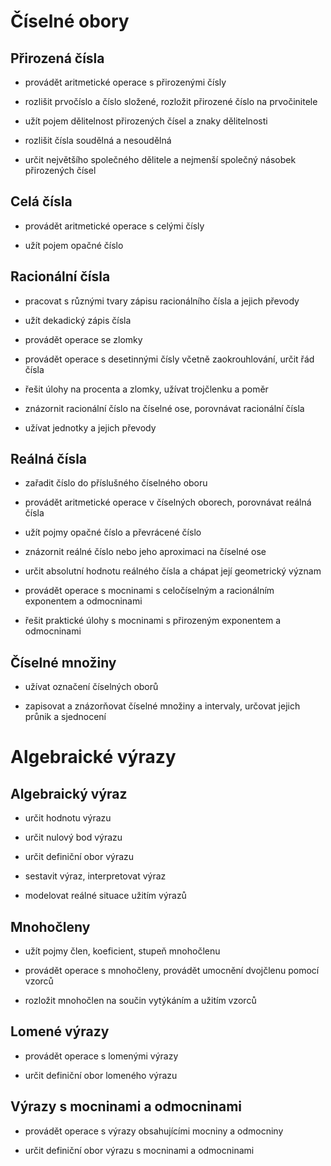 
# Číselné obory

## Přirozená čísla

-   provádět aritmetické operace s přirozenými čísly
    
-   rozlišit prvočíslo a číslo složené, rozložit přirozené číslo na prvočinitele
    
-   užít pojem dělitelnost přirozených čísel a znaky dělitelnosti
    
-   rozlišit čísla soudělná a nesoudělná
    
-   určit největšího společného dělitele a nejmenší společný násobek přirozených čísel
    

## Celá čísla

-   provádět aritmetické operace s celými čísly
    
-   užít pojem opačné číslo
    

## Racionální čísla

-   pracovat s různými tvary zápisu racionálního čísla a jejich převody
    
-   užít dekadický zápis čísla
    
-   provádět operace se zlomky
    
-   provádět operace s desetinnými čísly včetně zaokrouhlování, určit řád čísla
    
-   řešit úlohy na procenta a zlomky, užívat trojčlenku a poměr
    
-   znázornit racionální číslo na číselné ose, porovnávat racionální čísla
    
-   užívat jednotky a jejich převody
    

## Reálná čísla

-   zařadit číslo do příslušného číselného oboru
    
-   provádět aritmetické operace v číselných oborech, porovnávat reálná čísla
    
-   užít pojmy opačné číslo a převrácené číslo
    
-   znázornit reálné číslo nebo jeho aproximaci na číselné ose
    
-   určit absolutní hodnotu reálného čísla a chápat její geometrický význam
    
-   provádět operace s mocninami s celočíselným a racionálním exponentem a odmocninami
    
-   řešit praktické úlohy s mocninami s přirozeným exponentem a odmocninami
    

## Číselné množiny

-   užívat označení číselných oborů
    
-   zapisovat a znázorňovat číselné množiny a intervaly, určovat jejich průnik a sjednocení
    

# Algebraické výrazy

## Algebraický výraz

-   určit hodnotu výrazu
    
-   určit nulový bod výrazu
    
-   určit definiční obor výrazu
    
-   sestavit výraz, interpretovat výraz
    
-   modelovat reálné situace užitím výrazů
    

## Mnohočleny

-   užít pojmy člen, koeficient, stupeň mnohočlenu
    
-   provádět operace s mnohočleny, provádět umocnění dvojčlenu pomocí vzorců
    
-   rozložit mnohočlen na součin vytýkáním a užitím vzorců
    

## Lomené výrazy

-   provádět operace s lomenými výrazy
    
-   určit definiční obor lomeného výrazu
    

## Výrazy s mocninami a odmocninami

-   provádět operace s výrazy obsahujícími mocniny a odmocniny
    
-   určit definiční obor výrazu s mocninami a odmocninami
